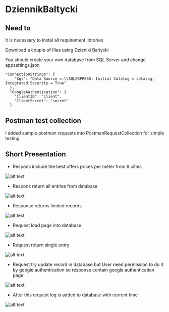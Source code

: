# DziennikBaltycki

## Need to

It is necessary to instal all requirement libraries 

Download a couple of files using Dzieniki Bałtycki

You should create your own database from SQL Server and change appsettings.json
```
"ConnectionStrings": {
    "Sql": "Data Source =.\\SQLEXPRESS; Initial Catalog = catalog; Integrated Security = True"
  },
  "GoogleAuthentication": {
    "ClientID": "client",
    "ClientSecret": "secret"
  }
  ```

## Postman test collection

I added sample postman requests into PostmanRequestCollection for simple testing

## Short Presentation

* Respons include the best offers prices per meter from 9 cities

![alt text](https://media.giphy.com/media/Y1pIb3UDxf9N6XpnTW/giphy.gif)

* Respons return all entries from database

![alt text](https://media.giphy.com/media/mEyvZyuZrZCMX5iqLk/giphy.gif)

* Response returns limited records 

![alt text](https://media.giphy.com/media/jSWUKL7vRlJX8DCQZ1/giphy.gif)

* Request load page into database

![alt text](https://media.giphy.com/media/KG5KcoWbUKM78WD53f/giphy.gif)

* Request return single entry

![alt text](https://media.giphy.com/media/KG5KcoWbUKM78WD53f/giphy.gif)

* Request try update record in database but User need permission to do it by google authentication so response contain google authentication page

![alt text](https://media.giphy.com/media/mEyvZyuZrZCMX5iqLk/giphy.gif)

* After this request log is added to database with current time 

![alt text](https://media.giphy.com/media/f4DY7UNr5Xb3LkWOQ8/giphy.gif)






